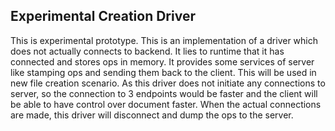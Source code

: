 ## Experimental Creation Driver

This is experimental prototype.
This is an implementation of a driver which does not actually connects to backend. It lies to runtime that it has connected and stores ops in memory. It provides some services of server like stamping ops and sending them back to the client. This will be used in new file creation scenario. As this driver does not initiate any connections to server, so the connection to 3 endpoints would be faster and the client will be able to have control over document faster. When the actual connections are made, this driver will disconnect and dump the ops to the server.